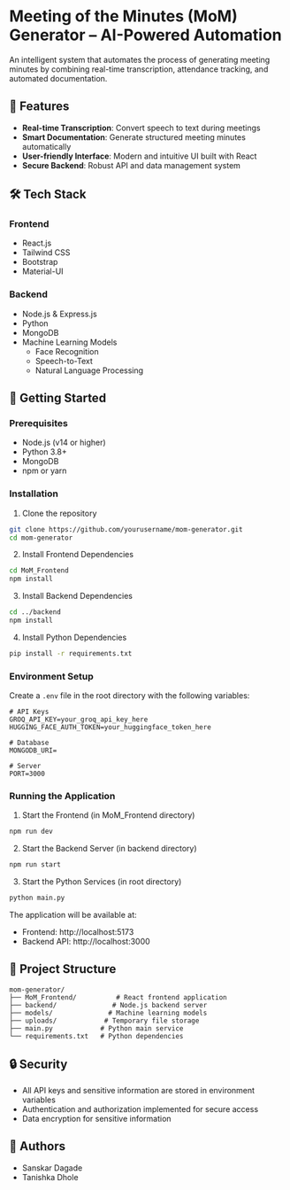 # Meeting of the Minutes (MoM) Generator – AI-Powered Automation

An intelligent system that automates the process of generating meeting minutes by combining real-time transcription, attendance tracking, and automated documentation.

## 🌟 Features

- **Real-time Transcription**: Convert speech to text during meetings
- **Smart Documentation**: Generate structured meeting minutes automatically
- **User-friendly Interface**: Modern and intuitive UI built with React
- **Secure Backend**: Robust API and data management system

## 🛠️ Tech Stack

### Frontend
- React.js
- Tailwind CSS
- Bootstrap
- Material-UI

### Backend
- Node.js & Express.js
- Python
- MongoDB
- Machine Learning Models
  - Face Recognition
  - Speech-to-Text
  - Natural Language Processing

## 🚀 Getting Started

### Prerequisites
- Node.js (v14 or higher)
- Python 3.8+
- MongoDB
- npm or yarn

### Installation

1. Clone the repository
```bash
git clone https://github.com/yourusername/mom-generator.git
cd mom-generator
```

2. Install Frontend Dependencies
```bash
cd MoM_Frontend
npm install
```

3. Install Backend Dependencies
```bash
cd ../backend
npm install
```

4. Install Python Dependencies
```bash
pip install -r requirements.txt
```

### Environment Setup

Create a `.env` file in the root directory with the following variables:
```env
# API Keys
GROQ_API_KEY=your_groq_api_key_here
HUGGING_FACE_AUTH_TOKEN=your_huggingface_token_here

# Database
MONGODB_URI=

# Server
PORT=3000
```

### Running the Application

1. Start the Frontend (in MoM_Frontend directory)
```bash
npm run dev
```

2. Start the Backend Server (in backend directory)
```bash
npm run start
```

3. Start the Python Services (in root directory)
```bash
python main.py
```

The application will be available at:
- Frontend: http://localhost:5173
- Backend API: http://localhost:3000

## 📝 Project Structure

```
mom-generator/
├── MoM_Frontend/          # React frontend application
├── backend/              # Node.js backend server
├── models/              # Machine learning models
├── uploads/            # Temporary file storage
├── main.py            # Python main service
└── requirements.txt   # Python dependencies
```

## 🔒 Security

- All API keys and sensitive information are stored in environment variables
- Authentication and authorization implemented for secure access
- Data encryption for sensitive information




## 👥 Authors

- Sanskar Dagade
- Tanishka Dhole 

